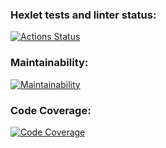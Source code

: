### Hexlet tests and linter status:
[![Actions Status](https://github.com/g0al/java-project-72/actions/workflows/hexlet-check.yml/badge.svg)](https://github.com/g0al/java-project-72/actions)

### Maintainability:
[![Maintainability](https://qlty.sh/badges/7219619f-867e-4b1b-88fb-add8e2e15bb7/maintainability.svg)](https://qlty.sh/gh/g0al/projects/java-project-72)

### Code Coverage:
[![Code Coverage](https://qlty.sh/badges/7219619f-867e-4b1b-88fb-add8e2e15bb7/test_coverage.svg)](https://qlty.sh/gh/g0al/projects/java-project-72)
